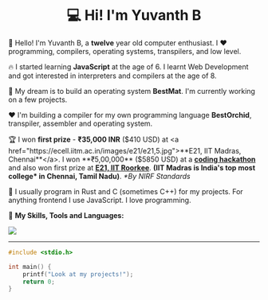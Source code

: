 <h1 align="center">💻 Hi! I'm Yuvanth B</h1>

👋 Hello! I'm Yuvanth B, a **twelve** year old computer enthusiast. I ❤️ programming, compilers, operating systems, transpilers, and low level.

🔥 I started learning **JavaScript** at the age of 6. I learnt Web Development and got interested in interpreters and compilers at the age of 8.

🧠 My dream is to build an operating system **BestMat**. I'm currently working on a few projects.

❤️ I'm building a compiler for my own programming language **BestOrchid**, transpiler, assembler and operating system.

🏆 I won **first prize** - **₹35,000 INR** ($410 USD) at <a href="https://ecell.iitm.ac.in/images/e21/e21,5.jpg">**E21, IIT Madras, Chennai**</a>. I won **₹5,00,000** ($5850 USD) at a <a href="https://www.facebook.com/whitehatjr/videos/yuvanth-b-is-the-whitehat-jr-logic-and-coding-champion-he-really-liked-the-daily/280711273214892/">**coding hackathon**</a> and also won first prize at <a href="https://www.codingal.com/competitions/iit-roorkee-kids-codathon/#:~:text=Winner%3A%20Yuvanth%20B%2C%20Grade%205%2C%20New%20Horizon%20School%2C%20Bangalore%2C%20India">**E21, IIT Roorkee**</a>. **(IIT Madras is India's top most college\* in Chennai, Tamil Nadu)**. _*By NIRF Standards_

🦀 I usually program in Rust and C (sometimes C++) for my projects. For anything frontend I use JavaScript. I love programming.

🎉 **My Skills, Tools and Languages:**

<img src="https://skillicons.dev/icons?i=js,rust,c,cpp,go,ts,ocaml,linux,vim,neovim,apple,docker,git,bash,python,java,nodejs,react,electron,tauri,zig&perline=7"></img>

---

```c
#include <stdio.h>

int main() {
    printf("Look at my projects!");
    return 0;
}
```
